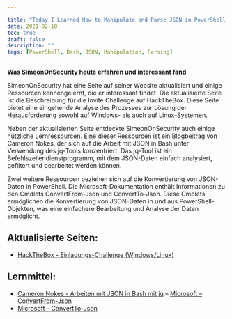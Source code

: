 ```yaml
---

title: "Today I Learned How to Manipulate and Parse JSON in PowerShell and Bash"
date: 2021-02-18
toc: true
draft: false
description: ""
tags: [PowerShell, Bash, JSON, Manipulation, Parsing]
---
```

 **Was SimeonOnSecurity heute erfahren und interessant fand**  SimeonOnSecurity hat eine Seite auf seiner Website aktualisiert und einige Ressourcen kennengelernt, die er interessant findet. Die aktualisierte Seite ist die Beschreibung für die Invite Challenge auf HackTheBox. Diese Seite bietet eine eingehende Analyse des Prozesses zur Lösung der Herausforderung sowohl auf Windows- als auch auf Linux-Systemen.  Neben der aktualisierten Seite entdeckte SimeonOnSecurity auch einige nützliche Lernressourcen. Eine dieser Ressourcen ist ein Blogbeitrag von Cameron Nokes, der sich auf die Arbeit mit JSON in Bash unter Verwendung des jq-Tools konzentriert. Das jq-Tool ist ein Befehlszeilendienstprogramm, mit dem JSON-Daten einfach analysiert, gefiltert und bearbeitet werden können.  Zwei weitere Ressourcen beziehen sich auf die Konvertierung von JSON-Daten in PowerShell. Die Microsoft-Dokumentation enthält Informationen zu den Cmdlets ConvertFrom-Json und ConvertTo-Json. Diese Cmdlets ermöglichen die Konvertierung von JSON-Daten in und aus PowerShell-Objekten, was eine einfachere Bearbeitung und Analyse der Daten ermöglicht.  ## Aktualisierte Seiten: - [HackTheBox - Einladungs-Challenge (Windows/Linux)](https://simeononsecurity.com/writeups/hackthebox-invite-challenge/)  ## Lernmittel: - [Cameron Nokes - Arbeiten mit JSON in Bash mit jq](https://cameronnokes.com/blog/working-with-json-in-bash-using-jq/) – [Microsoft – ConvertFrom-Json](https://docs.microsoft.com/en-us/powershell/module/microsoft.powershell.utility/convertfrom-json?view=powershell-7.1) - [Microsoft - ConvertTo-Json](https://docs.microsoft.com/en-us/powershell/module/microsoft.powershell.utility/convertto-json?view=powershell-7.1)